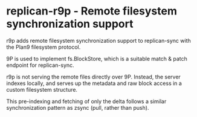 
# replican-r9p - Remote filesystem synchronization support #

r9p adds remote filesystem synchronization support to replican-sync with 
the Plan9 filesystem protocol.

9P is used to implement fs.BlockStore, which is a suitable match & patch 
endpoint for replican-sync.

r9p is not serving the remote files directly over 9P. Instead, the server 
indexes locally, and serves up the metadata and raw block access in a custom 
filesystem structure.

This pre-indexing and fetching of only the delta follows a similar 
synchronization pattern as zsync (pull, rather than push).



